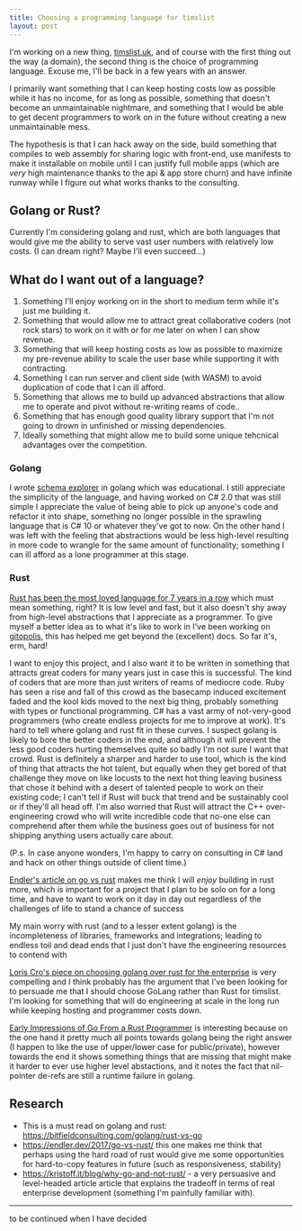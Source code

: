 ```yaml
---
title: Choosing a programming language for timslist
layout: post
---
```


I'm working on a new thing, [timslist.uk](https://timslist.uk/), and of course with the first thing out the way (a domain), the second thing is the choice of programming language. Excuse me, I'll be back in a few years with an answer.

I primarily want something that I can keep hosting costs low as possible while it has no income, for as long as possible, something that doesn't become an unmaintainable nightmare, and something that I would be able to get decent programmers to work on in the future without creating a new unmaintainable mess.

The hypothesis is that I can hack away on the side, build something that compiles to web assembly for sharing logic with front-end, use manifests to make it installable on mobile until I can justify full mobile apps (which are *very* high maintenance thanks to the api & app store churn) and have infinite runway while I figure out what works thanks to the consulting.

## Golang or Rust?

Currently I'm considering golang and rust, which are both languages that would give me the ability to serve vast user numbers with relatively low costs. (I can dream right? Maybe I'll even succeed...)

## What do I want out of a language?

1. Something I'll enjoy working on in the short to medium term while it's just me building it.
2. Something that would allow me to attract great collaborative coders (not rock stars) to work on it with or for me later on when I can show revenue.
3. Something that will keep hosting costs as low as possible to maximize my pre-revenue ability to scale the user base while supporting it with contracting.
4. Something I can run server and client side (with WASM) to avoid duplication of code that I can ill afford.
5. Something that allows me to build up advanced abstractions that allow me to operate and pivot without re-writing reams of code..
6. Something that has enough good quality library support that I'm not going to drown in unfinished or missing dependencies.
7. Ideally something that might allow me to build some unique tehcnical advantages over the competition.

### Golang

I wrote [schema explorer](https://github.com/timabell/schema-explorer) in golang which was educational. I still appreciate the simplicity of the language, and having worked on C# 2.0 that was still simple I appreciate the value of being able to pick up anyone's code and refactor it into shape, something no longer possible in the sprawling language that is C# 10 or whatever they've got to now. On the other hand I was left with the feeling that abstractions would be less high-level resulting in more code to wrangle for the same amount of functionality; something I can ill afford as a lone programmer at this stage.

### Rust

[Rust has been the most loved language for 7 years in a row](https://survey.stackoverflow.co/2022/#overview) which must mean something, right? It is low level and fast, but it also doesn't shy away from high-level abstractions that I appreciate as a programmer. To give myself a better idea as to what it's like to work in I've been working on [gitopolis](https://github.com/timabell/gitopolis/), this has helped me get beyond the (excellent) docs. So far it's, erm, hard!

I want to enjoy this project, and I also want it to be written in something that attracts great coders for many years just in case this is successful. The kind of coders that are more than just writers of reams of mediocre code. Ruby has seen a rise and fall of this crowd as the basecamp induced excitement faded and the kool kids moved to the next big thing, probably something with types or functional programming. C# has a vast army of not-very-good programmers (who create endless projects for me to improve at work). It's hard to tell where golang and rust fit in these curves. I suspect golang is likely to bore the better coders in the end, and although it will prevent the less good coders hurting themselves quite so badly I'm not sure I want that crowd. Rust is definitely a sharper and harder to use tool, which is the kind of thing that attracts the hot talent, but equally when they get bored of that challenge they move on like locusts to the next hot thing leaving business that chose it behind with a desert of talented people to work on their existing code; I can't tell if Rust will buck that trend and be sustainably cool or if they'll all head off. I'm also worried that Rust will attract the C++ over-engineering crowd who will write incredible code that no-one else can comprehend after them while the business goes out of business for not shipping anything users actually care about.

(P.s. In case anyone wonders, I'm happy to carry on consulting in C# land and hack on other things outside of client time.)

[Endler's article on go vs rust](https://endler.dev/2017/go-vs-rust/) makes me think I will *enjoy* building in rust more, which is important for a project that I plan to be solo on for a long time, and have to want to work on it day in day out regardless of the challenges of life to stand a chance of success

My main worry with rust (and to a lesser extent golang) is the incompleteness of libraries, frameworks and integrations; leading to endless toil and dead ends that I just don't have the engineering resources to contend with

[Loris Cro's piece on choosing golang over rust for the enterprise](https://kristoff.it/blog/why-go-and-not-rust/) is very compelling and I think probably has the argument that I've been looking for to persuade me that I should choose GoLang rather than Rust for timslist. I'm looking for something that will do engineering at scale in the long run while keeping hosting and programmer costs down.

[Early Impressions of Go From a Rust Programmer](https://betterprogramming.pub/early-impressions-of-go-from-a-rust-programmer-f4fd1074c410?gi=4ae004f7c897) is interesting because on the one hand it pretty much all points towards golang being the right answer (I happen to like the use of upper/lower case for public/private), however towards the end it shows something things that are missing that might make it harder to ever use higher level abstactions, and it notes the fact that nil-pointer de-refs are still a runtime failure in golang.

## Research

* This is a must read on golang and rust: <https://bitfieldconsulting.com/golang/rust-vs-go>
* <https://endler.dev/2017/go-vs-rust/> this one makes me think that perhaps using the hard road of rust would give me some opportunities for hard-to-copy features in future (such as responsiveness, stability)
* <https://kristoff.it/blog/why-go-and-not-rust/> - a very persuasive and level-headed article article that explains the tradeoff in terms of real enterprise development (something I'm painfully familiar with).

---

to be continued when I have decided
